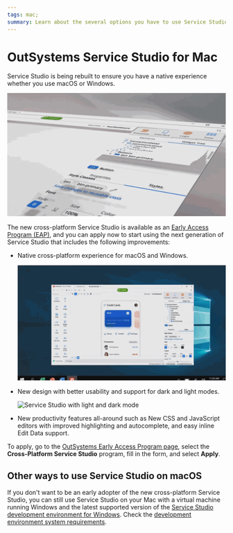 ```yaml
---
tags: mac;
summary: Learn about the several options you have to use Service Studio on your Mac.
---
```


# OutSystems Service Studio for Mac

Service Studio is being rebuilt to ensure you have a native experience whether you use macOS or Windows.

![New cross-platform Service Studio](images/ss-mac-new-ss.gif)

The new cross-platform Service Studio is available as an [Early Access Program (EAP)](https://www.outsystems.com/eap/), and you can apply now to start using the next generation of Service Studio that includes the following improvements:

* Native cross-platform experience for macOS and Windows.

    ![Service Studio with native experience for macOS and Windows](images/ss-mac-cross-ss.gif)

* New design with better usability and support for dark and light modes.

    ![Service Studio with light and dark mode](images/ss-mac-dark-ss.gif)

* New productivity features all-around such as New CSS and JavaScript editors with improved highlighting and autocomplete, and easy inline Edit Data support.

To apply, go to the [OutSystems Early Access Program page](https://www.outsystems.com/eap/), select the **Cross-Platform Service Studio** program, fill in the form, and select **Apply**.

## Other ways to use Service Studio on macOS

If you don't want to be an early adopter of the new cross-platform Service Studio, you can still use Service Studio on your Mac with a virtual machine running Windows and the latest supported version of the [Service Studio development environment for Windows](https://www.outsystems.com/Downloads/). Check the [development environment system requirements](https://success.outsystems.com/Documentation/11/Setting_Up_OutSystems/OutSystems_system_requirements#Development_tools).
